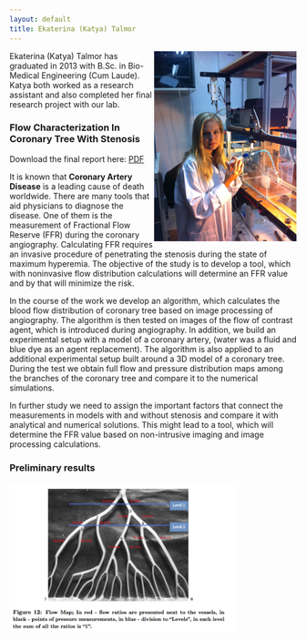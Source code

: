 ```yaml
---
layout: default
title: Ekaterina (Katya) Talmor
---
```



<img src = "../images/katy_barishev.jpg" width = "250" align ="right">

Ekaterina (Katya) Talmor has graduated in 2013 with B.Sc. in Bio-Medical Engineering (Cum Laude). Katya both worked as a research assistant and also completed her final research project with our lab.



### Flow Characterization In Coronary Tree With Stenosis
Download the final report here: [PDF](https://www.box.com/s/j4i8rl3r63eo1lz41cvp) 


It is known that **Coronary Artery Disease** is a leading cause of death worldwide. There are many tools that aid physicians to diagnose the disease. One of them is the measurement of Fractional Flow Reserve (FFR) during the coronary angiography.  Calculating FFR requires an invasive procedure of penetrating the stenosis during the state of maximum hyperemia. The objective of the study is to develop a tool, which with noninvasive flow distribution calculations will determine an FFR value and by that will minimize the risk.

In the course of the work we develop an algorithm, which calculates the blood flow distribution of coronary tree based on image processing of angiography. The algorithm is then tested on images of the flow of contrast agent, which is introduced during angiography. In addition, we build an experimental setup with a model of a coronary artery, (water was a fluid and blue dye as an agent replacement). The algorithm is also applied to an additional experimental setup built around a 3D model of a coronary tree. During the test we obtain full flow and pressure distribution maps among the branches of the coronary tree and compare it to the numerical simulations.

In further study we need to assign the important factors that connect the measurements in models with and without stenosis and compare it with analytical and numerical solutions. This might lead to a tool, which will determine the FFR value based on non-intrusive imaging and image processing calculations.



### Preliminary results
<img src="../images/flow_map.png" width="400"> 

 
